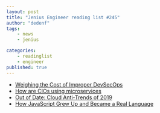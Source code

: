 ```yaml
---
layout: post
title: "Jenius Engineer reading list #245"
author: "dedenf"
tags:
    - news
    - jenius

categories:
    - readinglist
    - engineer
published: true
---
```


- [Weighing the Cost of Improper DevSecOps](https://devops.com/weighing-the-cost-of-improper-devsecops/)
- [How are CIOs using microservices](https://www.cio.co.uk/it-infrastructure/how-cios-are-using-microservices-3701395/)
- [Out of Date: Cloud Anti-Trends of 2019](https://devops.com/out-of-date-cloud-anti-trends-of-2019/)
- [How JavaScript Grew Up and Became a Real Language](https://medium.com/young-coder/how-javascript-grew-up-and-became-a-real-language-17a0b948b77f)
